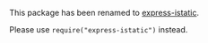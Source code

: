 This package has been renamed to [express-istatic](https://npmjs.org/package/express-istatic).

Please use `require("express-istatic")` instead. 

